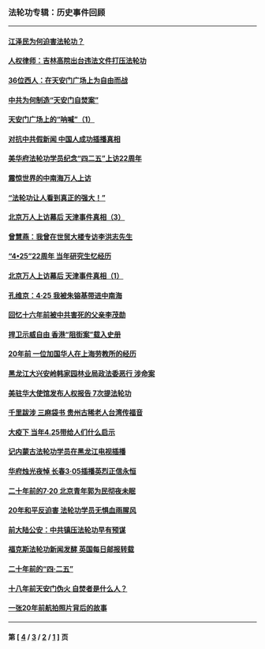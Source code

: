 ### 法轮功专辑：历史事件回顾
---
#### [江泽民为何迫害法轮功？](../../pages/nf5793/n13876324.md?07070430) 
#### [人权律师：吉林高院出台违法文件打压法轮功](../../pages/nf5793/n13825665.md?07070430) 
#### [36位西人：在天安门广场上为自由而战](../../pages/nf5793/n13390029.md?07070430) 
#### [中共为何制造“天安门自焚案”](../../pages/nf5793/n13183270.md?07070430) 
#### [天安门广场上的“呐喊”（1）](../../pages/nf5793/n13105277.md?07070430) 
#### [对抗中共假新闻 中国人成功插播真相](../../pages/nf5793/n12910618.md?07070430) 
#### [美华府法轮功学员纪念“四二五”上访22周年](../../pages/nf5793/n12904445.md?07070430) 
#### [震惊世界的中南海万人上访](../../pages/nf5793/n12903976.md?07070430) 
#### [“法轮功让人看到真正的强大！”](../../pages/nf5793/n12903195.md?07070430) 
#### [北京万人上访幕后 天津事件真相（3）](../../pages/nf5793/n12902807.md?07070430) 
#### [曾慧燕：我曾在世贸大楼专访李洪志先生](../../pages/nf5793/n12898729.md?07070430) 
#### [“4•25”22周年 当年研究生忆经历](../../pages/nf5793/n12894152.md?07070430) 
#### [北京万人上访幕后 天津事件真相（1）](../../pages/nf5793/n12885174.md?07070430) 
#### [孔维京：4·25 我被朱镕基带进中南海](../../pages/nf5793/n12864987.md?07070430) 
#### [回忆十六年前被中共害死的父亲李茂勋](../../pages/nf5793/n12880270.md?07070430) 
#### [捍卫示威自由 香港“阻街案”载入史册](../../pages/nf5793/n12811245.md?07070430) 
#### [20年前 一位加国华人在上海劳教所的经历](../../pages/nf5793/n12707932.md?07070430) 
#### [黑龙江大兴安岭韩家园林业局政法委恶行 涉命案](../../pages/nf5793/n12622815.md?07070430) 
#### [美驻华大使馆发布人权报告 7次提法轮功](../../pages/nf5793/n12520541.md?07070430) 
#### [千里跋涉 三麻袋书 贵州古稀老人台湾传福音](../../pages/nf5793/n12198750.md?07070430) 
#### [大疫下 当年4.25带给人们什么启示](../../pages/nf5793/n12058565.md?07070430) 
#### [记内蒙古法轮功学员在黑龙江电视插播](../../pages/nf5793/n11699194.md?07070430) 
#### [华府烛光夜悼 长春3·05插播英烈正信永恒](../../pages/nf5793/n11397432.md?07070430) 
#### [二十年前的7·20 北京青年郭为民彻夜未眠](../../pages/nf5793/n11354195.md?07070430) 
#### [20年和平反迫害 法轮功学员无惧血雨腥风](../../pages/nf5793/n11348279.md?07070430) 
#### [前大陆公安：中共镇压法轮功早有预谋](../../pages/nf5793/n11352168.md?07070430) 
#### [福克斯法轮功新闻发酵  英国每日邮报转载](../../pages/nf5793/n11285952.md?07070430) 
#### [二十年前的“四·二五”](../../pages/nf5793/n11207639.md?07070430) 
#### [十八年前天安门伪火 自焚者是什么人？](../../pages/nf5793/n10996556.md?07070430) 
#### [一张20年前航拍照片背后的故事](../../pages/nf5793/n10693797.md?07070430) 

---
#### 第 [ [4](./4.md?07070430) / [3](./3.md?07070430) / [2](./2.md?07070430) / [1](./1.md?07070430) ] 页
